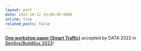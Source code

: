 ```yaml
---
layout: post
date: 2022-10-12 19:00:00-0000
inline: true
related_posts: false
---
```


<a href="https://dl.acm.org/doi/abs/10.1145/3560905.3567772" style="font-weight: 500; color: black;">One workshop paper (Smart Traffic)</a> accepted by DATA 2022 in <a href="https://data-workshop.github.io/DATA2022/" style="font-weight: 500;">SenSys/BuildSys 2022</a>!